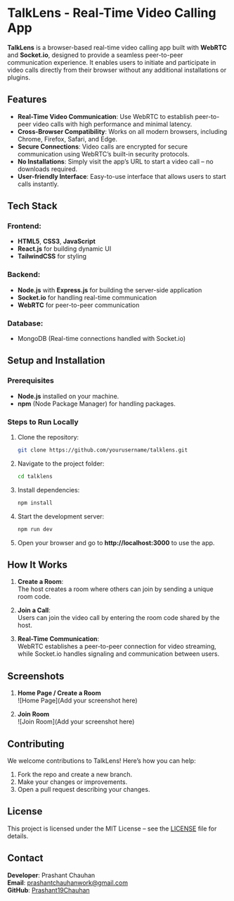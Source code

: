 # TalkLens - Real-Time Video Calling App

**TalkLens** is a browser-based real-time video calling app built with **WebRTC** and **Socket.io**, designed to provide a seamless peer-to-peer communication experience. It enables users to initiate and participate in video calls directly from their browser without any additional installations or plugins.

## Features

- **Real-Time Video Communication**: Use WebRTC to establish peer-to-peer video calls with high performance and minimal latency.
- **Cross-Browser Compatibility**: Works on all modern browsers, including Chrome, Firefox, Safari, and Edge.
- **Secure Connections**: Video calls are encrypted for secure communication using WebRTC’s built-in security protocols.
- **No Installations**: Simply visit the app’s URL to start a video call – no downloads required.
- **User-friendly Interface**: Easy-to-use interface that allows users to start calls instantly.

## Tech Stack

### Frontend:
- **HTML5**, **CSS3**, **JavaScript**
- **React.js** for building dynamic UI
- **TailwindCSS** for styling

### Backend:
- **Node.js** with **Express.js** for building the server-side application
- **Socket.io** for handling real-time communication
- **WebRTC** for peer-to-peer communication

### Database:
- MongoDB (Real-time connections handled with Socket.io)

## Setup and Installation

### Prerequisites
- **Node.js** installed on your machine.
- **npm** (Node Package Manager) for handling packages.

### Steps to Run Locally
1. Clone the repository:
   ```bash
   git clone https://github.com/yourusername/talklens.git

2. Navigate to the project folder:
   ```bash
   cd talklens

3. Install dependencies:
   ```bash
   npm install

4. Start the development server:
   ```bash
   npm run dev

5. Open your browser and go to **http://localhost:3000** to use the app.

## How It Works

1. **Create a Room**:  
   The host creates a room where others can join by sending a unique room code.

2. **Join a Call**:  
   Users can join the video call by entering the room code shared by the host.

3. **Real-Time Communication**:  
   WebRTC establishes a peer-to-peer connection for video streaming, while Socket.io handles signaling and communication between users.

## Screenshots

1. **Home Page / Create a Room**  
   ![Home Page](Add your screenshot here)

2. **Join Room**  
   ![Join Room](Add your screenshot here)

## Contributing

We welcome contributions to TalkLens! Here’s how you can help:

1. Fork the repo and create a new branch.
2. Make your changes or improvements.
3. Open a pull request describing your changes.

## License

This project is licensed under the MIT License – see the [LICENSE](LICENSE) file for details.

## Contact

**Developer**: Prashant Chauhan  
**Email**: prashantchauhanwork@gmail.com  
**GitHub**: [Prashant19Chauhan](https://github.com/Prashant19Chauhan)
